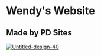 # Wendy's Website
## Made by PD Sites
<a href="https://princedale99.github.io/">
<img src="https://i.ibb.co/wcx5Y7h/Untitled-design-40.png" alt="Untitled-design-40">
</a>
